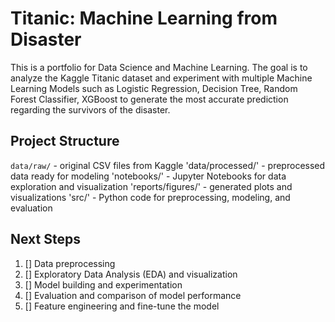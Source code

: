 # Titanic: Machine Learning from Disaster

This is a portfolio for Data Science and Machine Learning.
The goal is to analyze the Kaggle Titanic dataset and experiment with multiple Machine Learning Models such as Logistic Regression, Decision Tree, Random Forest Classifier, XGBoost to generate the most accurate prediction regarding the survivors of the disaster.

## Project Structure

`data/raw/` - original CSV files from Kaggle
'data/processed/' - preprocessed data ready for modeling
'notebooks/' - Jupyter Notebooks for data exploration and visualization
'reports/figures/' - generated plots and visualizations
'src/' - Python code for preprocessing, modeling, and evaluation

## Next Steps

1. [] Data preprocessing
2. [] Exploratory Data Analysis (EDA) and visualization
3. [] Model building and experimentation
4. [] Evaluation and comparison of model performance
5. [] Feature engineering and fine-tune the model
